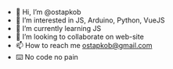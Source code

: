 - 👋 Hi, I’m @ostapkob
- 👀 I’m interested in JS, Arduino, Python, VueJS 
- 🌱 I’m currently learning JS
- 💞️ I’m looking to collaborate on web-site
- 📫 How to reach me ostapkob@gmail.com
- ⌨️ No code no pain
